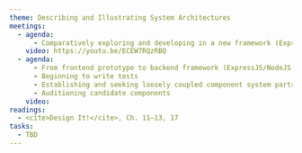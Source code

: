 ```yaml
---
theme: Describing and Illustrating System Architectures
meetings:
  - agenda:
      - Comparatively exploring and developing in a new framework (ExpressJS example)
    video: https://youtu.be/ECEW7RQzRBQ
  - agenda:
      - From frontend prototype to backend framework (ExpressJS/NodeJS example)
      - Beginning to write tests
      - Establishing and seeking loosely coupled component system parts
      - Auditioning candidate components
    video:
readings:
  - <cite>Design It!</cite>, Ch. 11–13, 17
tasks:
  - TBD
---
```

